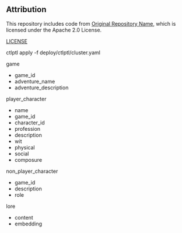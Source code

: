 ## Attribution

This repository includes code from [Original Repository Name](link-to-original-repo), which is licensed under the Apache 2.0 License.

[LICENSE](LICENSE)


ctlptl apply -f deploy/ctlptl/cluster.yaml


game
* game_id
* adventure_name
* adventure_description

player_character
* name
* game_id
* character_id
* profession
* description
* wit
* physical
* social
* composure

non_player_character
* game_id
* description
* role

lore
* content
* embedding
